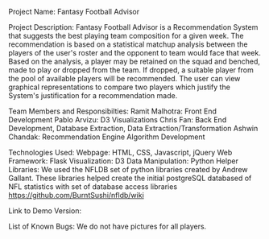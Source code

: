 Project Name: Fantasy Football Advisor

Project Description:
Fantasy Football Advisor is a Recommendation System that suggests the best playing team composition for a given week. The recommendation is based on a statistical matchup analysis between the players of the user's roster and the opponent to team would face that week. Based on the analysis, a player may be retained on the squad and benched, made to play or dropped from the team. If dropped, a suitable player from the pool of available players will be recommended. The user can view graphical representations to compare two players which justify the System's justification for a recommendation made.

Team Members and Responsibilties:
Ramit Malhotra: Front End Development
Pablo Arvizu: D3 Visualizations
Chris Fan: Back End Development, Database Extraction, Data Extraction/Transformation
Ashwin Chandak: Recommendation Engine Algorithm Development

Technologies Used: 
Webpage: HTML, CSS, Javascript, jQuery
Web Framework: Flask
Visualization: D3
Data Manipulation: Python
Helper Libraries: We used the NFLDB set of python libraries created by Andrew Gallant. These libraries helped create the initial postgreSQL databased of NFL statistics with set of database access libraries
https://github.com/BurntSushi/nfldb/wiki 


Link to Demo Version:

List of Known Bugs:
We do not have pictures for all players. 

